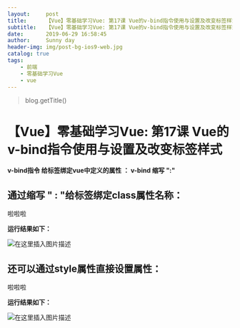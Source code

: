 ```yaml
---
layout:     post
title:      【Vue】零基础学习Vue: 第17课 Vue的v-bind指令使用与设置及改变标签样式
subtitle:   【Vue】零基础学习Vue: 第17课 Vue的v-bind指令使用与设置及改变标签样式
date:       2019-06-29 16:58:45
author:     Sunny day
header-img: img/post-bg-ios9-web.jpg
catalog: true
tags:
    - 前端
    - 零基础学习Vue
    - vue
---
```

>blog.getTitle() 

# 【Vue】零基础学习Vue: 第17课 Vue的v-bind指令使用与设置及改变标签样式


**v-bind指令 给标签绑定vue中定义的属性 ：
v-bind 缩写 ":"**

## []()[]()通过缩写 " : "给标签绑定class属性名称：

<!DOCTYPE html> <html lang="en"> <head> <meta charset="UTF-8"> <title>Document</title> <script src="https://cdn.jsdelivr.net/npm/vue@2.6.10/dist/vue.js"></script> <style> .bbb{ width:200px; height:200px; background-color:red; } .ccc{ width:200px; height:200px; border: 10px solid green; } </style> </head> <body> <div id="app"> <!-- class="arr"给添加class名 :class=bbbobj设置class名是否启用 不设置默认fasle不启用 --> <div class="arr" :class=bbbobj >啦啦啦</div> </div> <script> let vm = new Vue({ el:"/#app", data: { bbbobj:{ bbb:true, ccc:true }, //arr内的组员对应css样式中的class名 arr:["bbb","ccc"] } }) </script> </body> </html>

**运行结果如下：**

![在这里插入图片描述](https://img-blog.csdnimg.cn/20190416115632973.png?x-oss-process=image/watermark,type_ZmFuZ3poZW5naGVpdGk,shadow_10,text_aHR0cHM6Ly9ibG9nLmNzZG4ubmV0L3FxXzQxNjE0OTI4,size_16,color_FFFFFF,t_70)

## []()[]()还可以通过style属性直接设置属性：

<!DOCTYPE html> <html lang="en"> <head> <meta charset="UTF-8"> <title>Document</title> <script src="https://cdn.jsdelivr.net/npm/vue@2.6.10/dist/vue.js"></script> </head> <body> <div id="app"> <!-- 直接设置属性样式 --> <div :style="aaa" >啦啦啦</div> </div> <script> let vm = new Vue({ el:"/#app", data: { aaa:{ width:"200px", height:"200px", backgroundColor:"pink" } } }) </script> </body> </html>

**运行结果如下：**

![在这里插入图片描述](https://img-blog.csdnimg.cn/20190416115642380.png?x-oss-process=image/watermark,type_ZmFuZ3poZW5naGVpdGk,shadow_10,text_aHR0cHM6Ly9ibG9nLmNzZG4ubmV0L3FxXzQxNjE0OTI4,size_16,color_FFFFFF,t_70)

 

